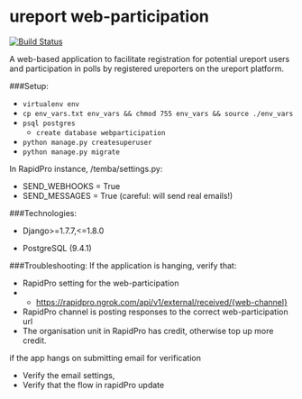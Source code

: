 ureport web-participation
=======

[![Build Status](https://snap-ci.com/_PXf2yTT7nzZ0jFfAayLXowazqyU6eW6OE21KP8VX50/build_image)](https://snap-ci.com/rapidpro/ureport-web-participation/branch/master)

A web-based application to facilitate registration for potential ureport users and participation in polls by registered ureporters on the ureport platform.


###Setup:

- `virtualenv env`
- `cp env_vars.txt env_vars && chmod 755 env_vars && source ./env_vars`
- `psql postgres`
  - `create database webparticipation`
- `python manage.py createsuperuser`
- `python manage.py migrate`

In RapidPro instance, /temba/settings.py:
- SEND_WEBHOOKS = True
- SEND_MESSAGES = True (careful: will send real emails!)

###Technologies:

- Django>=1.7.7,<=1.8.0

- PostgreSQL (9.4.1)


###Troubleshooting:
If the application is hanging, verify that:
- RapidPro setting for the web-participation
- - https://rapidpro.ngrok.com/api/v1/external/received/{web-channel}
- RapidPro channel is posting responses to the correct web-participation url
- The organisation unit in RapidPro has credit, otherwise top up more credit.

if the app hangs on submitting email for verification
- Verify the email settings, 
- Verify that the flow in rapidPro update



